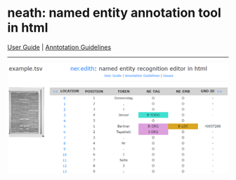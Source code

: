 # neath: named entity annotation tool in html
[User Guide](docs/User_Guide.md) | [Anntotation Guidelines](docs/Annotation_Guidelines.md)

---
![Screenshot](assets/screenshot.png)

